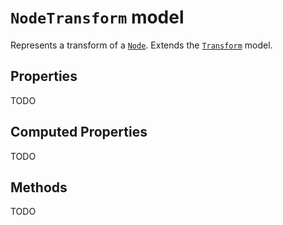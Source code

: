 # `NodeTransform` model

Represents a transform of a [`Node`](./Node.md). Extends the [`Transform`](./Transform.md) model.

## Properties

TODO

## Computed Properties

TODO

## Methods

TODO